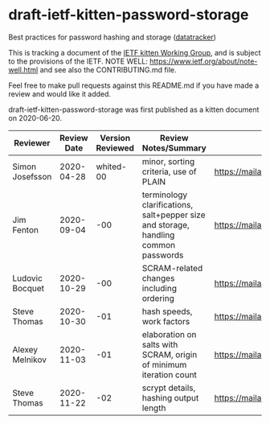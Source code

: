 # draft-ietf-kitten-password-storage
Best practices for password hashing and storage
([datatracker](https://datatracker.ietf.org/doc/draft-ietf-kitten-password-storage/))

This is tracking a document of the [IETF kitten Working
Group](https://datatracker.ietf.org/wg/kitten), and is subject to the
provisions of the IETF. NOTE WELL: https://www.ietf.org/about/note-well.html
and see also the CONTRIBUTING.md file.

Feel free to make pull requests against this README.md if you have made a
review and would like it added.

draft-ietf-kitten-password-storage was first published as a kitten document on 2020-06-20.

| Reviewer        | Review Date | Version Reviewed | Review Notes/Summary                                                                | Link to Review                                                            |
|-----------------|-------------|------------------|-------------------------------------------------------------------------------------|---------------------------------------------------------------------------|
| Simon Josefsson | 2020-04-28  | whited-00        | minor, sorting criteria, use of PLAIN                                               | https://mailarchive.ietf.org/arch/msg/kitten/t8Yms70uBrbL-F_LP4Olim4WJrE/ |
| Jim Fenton      | 2020-09-04  | -00              | terminology clarifications, salt+pepper size and storage, handling common passwords | https://mailarchive.ietf.org/arch/msg/kitten/X6ltZh0F3QcKAjc3lumN7cAo3Kc/ |
| Ludovic Bocquet | 2020-10-29  | -00              | SCRAM-related changes including ordering                                            | https://mailarchive.ietf.org/arch/msg/kitten/ek52im03XXz0y4TmY4C9sxDospk/ |
| Steve Thomas    | 2020-10-30  | -01              | hash speeds, work factors                                                           | https://mailarchive.ietf.org/arch/msg/kitten/jJdxBQUcmJBcYK7J4HlTJEH1MPg/ |
| Alexey Melnikov | 2020-11-03  | -01              | elaboration on salts with SCRAM, origin of minimum iteration count                  | https://mailarchive.ietf.org/arch/msg/kitten/bqenAMNnhzq1bkoi3rfA3tahnVk/ |
| Steve Thomas    | 2020-11-22  | -02              | scrypt details, hashing output length                                               | https://mailarchive.ietf.org/arch/msg/kitten/W3BRxHm1rlGlqeHG1jShioyHVMQ/ |
